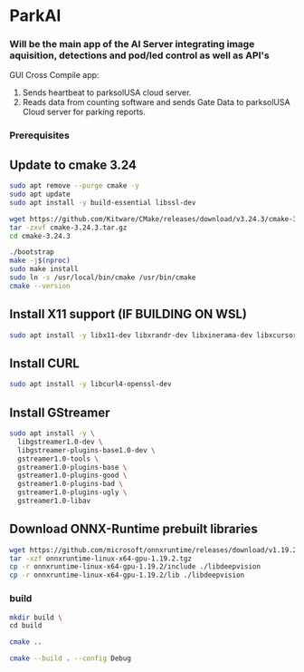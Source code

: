 # ParkAI

### Will be the main app of the AI Server integrating image aquisition, detections and pod/led control as well as API's

GUI Cross Compile app:
1. Sends heartbeat to parksolUSA cloud server.
2. Reads data from counting software and sends Gate Data to parksolUSA Cloud server for parking reports.

### Prerequisites
## Update to cmake 3.24
```bash
sudo apt remove --purge cmake -y
sudo apt update
sudo apt install -y build-essential libssl-dev

wget https://github.com/Kitware/CMake/releases/download/v3.24.3/cmake-3.24.3.tar.gz
tar -zxvf cmake-3.24.3.tar.gz
cd cmake-3.24.3

./bootstrap
make -j$(nproc)
sudo make install
sudo ln -s /usr/local/bin/cmake /usr/bin/cmake
cmake --version
```

## Install X11 support (IF BUILDING ON WSL)
```bash
sudo apt install -y libx11-dev libxrandr-dev libxinerama-dev libxcursor-dev libxi-dev
```
## Install CURL
```bash
sudo apt install -y libcurl4-openssl-dev
```
## Install GStreamer
```bash
sudo apt install -y \
  libgstreamer1.0-dev \
  libgstreamer-plugins-base1.0-dev \
  gstreamer1.0-tools \
  gstreamer1.0-plugins-base \
  gstreamer1.0-plugins-good \
  gstreamer1.0-plugins-bad \
  gstreamer1.0-plugins-ugly \
  gstreamer1.0-libav
```
## Download ONNX-Runtime prebuilt libraries
```bash
wget https://github.com/microsoft/onnxruntime/releases/download/v1.19.2/onnxruntime-linux-x64-gpu-1.19.2.tgz
tar -xzf onnxruntime-linux-x64-gpu-1.19.2.tgz
cp -r onnxruntime-linux-x64-gpu-1.19.2/include ./libdeepvision
cp -r onnxruntime-linux-x64-gpu-1.19.2/lib ./libdeepvision
```

### build
```bash
mkdir build \
cd build
```
```bash
cmake ..
```
```bash
cmake --build . --config Debug
```

